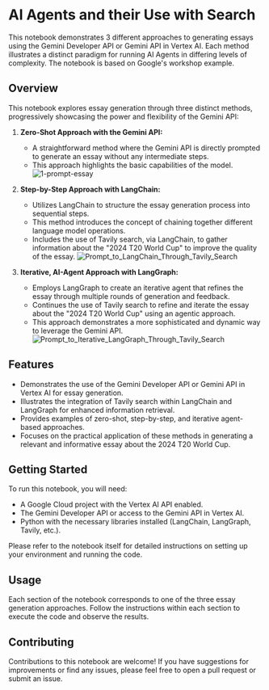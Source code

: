 # AI Agents and their Use with Search

This notebook demonstrates 3 different approaches to generating essays using the Gemini Developer API or Gemini API in Vertex AI. Each method illustrates a distinct paradigm for running AI Agents in differing levels of complexity. The notebook is based on Google's workshop example.

## Overview

This notebook explores essay generation through three distinct methods, progressively showcasing the power and flexibility of the Gemini API:

1.  **Zero-Shot Approach with the Gemini API:**
    * A straightforward method where the Gemini API is directly prompted to generate an essay without any intermediate steps.
    * This approach highlights the basic capabilities of the model.
      ![1-prompt-essay](path/to/1-prompt-essay.png)


2.  **Step-by-Step Approach with LangChain:**
    * Utilizes LangChain to structure the essay generation process into sequential steps.
    * This method introduces the concept of chaining together different language model operations.
    * Includes the use of Tavily search, via LangChain, to gather information about the "2024 T20 World Cup" to improve the quality of the essay.
      ![Prompt_to_LangChain_Through_Tavily_Search](path/to/2-langchain-essay.png)


3.  **Iterative, AI-Agent Approach with LangGraph:**
    * Employs LangGraph to create an iterative agent that refines the essay through multiple rounds of generation and feedback.
    * Continues the use of Tavily search to refine and iterate the essay about the "2024 T20 World Cup" using an agentic approach.
    * This approach demonstrates a more sophisticated and dynamic way to leverage the Gemini API.
    ![Prompt_to_Iterative_LangGraph_Through_Tavily_Search](path/to/2-langgraph-essay.png)

## Features

* Demonstrates the use of the Gemini Developer API or Gemini API in Vertex AI for essay generation.
* Illustrates the integration of Tavily search within LangChain and LangGraph for enhanced information retrieval.
* Provides examples of zero-shot, step-by-step, and iterative agent-based approaches.
* Focuses on the practical application of these methods in generating a relevant and informative essay about the 2024 T20 World Cup.

## Getting Started

To run this notebook, you will need:

* A Google Cloud project with the Vertex AI API enabled.
* The Gemini Developer API or access to the Gemini API in Vertex AI.
* Python with the necessary libraries installed (LangChain, LangGraph, Tavily, etc.).

Please refer to the notebook itself for detailed instructions on setting up your environment and running the code.

## Usage

Each section of the notebook corresponds to one of the three essay generation approaches. Follow the instructions within each section to execute the code and observe the results.

## Contributing

Contributions to this notebook are welcome! If you have suggestions for improvements or find any issues, please feel free to open a pull request or submit an issue.
